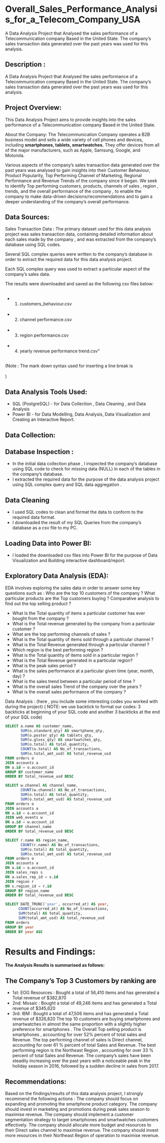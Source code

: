 # Overall_Sales_Performance_Analysis_for_a_Telecom_Company_USA
 A Data Analysis Project that Analysed  the sales performance of a Telecommunication  company Based in the United State. The company’s sales transaction data generated over the past years was used for this  analysis.
## Description : 

A Data Analysis Project that Analysed  the sales performance of a Telecommunication  company Based in the United State. The company’s sales transaction data generated over the past years was used for this  analysis.


## Project Overview: 
This Data Analysis Project aims to provide  insights into the sales performance of a Telecommunication  company Based in the United State. 

About the Company: The Telecommunication Company operates a B2B business model and  sells a wide variety of cell phones and devices, including __smartphones, tablets, smartwatches.__  They offer devices from all of the major manufacturers, such as Apple, Samsung, Google, and Motorola.

Various aspects of the company’s sales transaction data generated over the past years was  analysed  to gain insights into their Customer Behaviour, Product Popularity, Top Performing  Channel of Marketing, Regional Performance  and Revenue Trends of the company since it began. 
We seek to identify Top performing customers, products, channels of sales , region , trends, and the overall performance of the company , to enable the company to make data-driven decisions/recommendations and to gain a deeper understanding of the company’s overall performance. 

## Data Sources: 
Sales Transaction Data : The primary dataset used for this data analysis project was sales transaction data, containing detailed information about each sales made by the company , and was extracted from the company’s database using SQL codes. 

Several SQL complex queries were written to the company’s database in order to extract the required data for this  data analysis project. 

Each SQL complex query was used to extract a particular aspect of the company’s sales data. 

The results were downloaded and saved as  the following csv files below: <br> <br>

- 1. customers_behaviour.csv <br> <br>

- 2. channel performance.csv <br> <br>

- 3. region performance.csv <br> <br>

- 4. yearly revenue performance trend.csv” <br> <br>

(Note : The mark down syntax used for inserting a line break is  <br>  <br>  ) 


## Data Analysis Tools Used:
- SQL (PostgreSQL)  - for Data Collection , Data Cleaning , and Data Analysis 
- Power BI - for Data Modelling,  Data Analysis,  Data Visualization and Creating an Interactive Report. 
## Data Collection: 

## Database Inspection :
- In the initial data collection phase , I  inspected the company’s database using SQL code  to check for missing data (NULL) in each of the tables in the company’s database.
- I extracted the  required data for the purpose of the data analysis project using SQL complex query and SQL data aggregation .  
## Data Cleaning 

- I used SQL codes to clean and format the data to conform to the required data format.
- I downloaded the result of my SQL Queries from the company’s database  as a csv file to my PC. 
## Loading Data into Power BI:
- I loaded the downloaded csv files into Power BI for the purpose of Data Visualization and Building interactive dashboard/report. 
## Exploratory Data Analysis (EDA): 
EDA involves exploring the sales data in order to answer some key questions such as : 
Who are the top 10 customers of the company ?
What particular products are the Top customers buying  ? 
Comparative analysis to find out  the top selling product ?
- What Is the Total quantity of items a particular customer has ever bought from the company ? 
- What is the Total revenue generated by the company from a particular customer ? 
- What are the top performing channels of sales ? 
- What is the Total quantity of items sold through a particular channel ?
- What is the  Total Revenue generated  through a particular channel ?
- Which region is the best performing region ? 
- What is the Total quantity of items sold in a particular region ?
- What is the  Total Revenue generated  in a particular region?
- What is the peak sales period ? 
- What is the sales performance at a particular given time (year, month, day) ?  
- What is the sales trend between a particular period of time ? 
- What is the overall sales Trend of the company over the years ? 
- What is the overall sales performance of the company ? 



Data Analysis : (here , you include some interesting codes you worked with during the project) 
( NOTE: we use backtick to format our codes: 3 backticks at beginning of your SQL code  and another 3 backticks at the end of your SQL code)

```SQL --
SELECT a.name AS customer_name, 
       SUM(o.standard_qty) AS smartphone_qty,
	   SUM(o.poster_qty) AS tablets_qty,
	   SUM(o.gloss_qty) AS smartwatches_qty, 
	   SUM(o.total) AS total_quantity, 
	   COUNT(o.total) AS No_of_transactions, 
	   SUM(o.total_amt_usd) AS total_revenue_usd
FROM orders o 
JOIN accounts a 
ON a.id = o.account_id 
GROUP BY customer_name
ORDER BY total_revenue_usd DESC

```

```SQL SOLUTION 2--
SELECT w.channel AS channel_name,  
	   COUNT(w.channel) AS No_of_transactions,
	   SUM(o.total) AS total_quantity, 
	   SUM(o.total_amt_usd) AS total_revenue_usd
FROM orders o 
JOIN accounts a 
ON a.id = o.account_id 
JOIN web_events w 
ON a.id = w.account_id 
GROUP BY channel_name
ORDER BY total_revenue_usd DESC 

```


```SQL SOLUTION 3--
SELECT r.name AS region_name,  
	   COUNT(r.name) AS No_of_transactions,
	   SUM(o.total) AS total_quantity, 
	   SUM(o.total_amt_usd) AS total_revenue_usd
FROM orders o 
JOIN accounts a 
ON a.id = o.account_id 
JOIN sales_reps s
ON a.sales_rep_id = s.id 
JOIN region r
ON s.region_id = r.id
GROUP BY region_name
ORDER BY total_revenue_usd DESC
```
 ```SQL SOLUTION 4--
SELECT DATE_TRUNC('year', occurred_at) AS year,  
	   COUNT(occurred_at) AS No_of_transactions,
	   SUM(total) AS total_quantity, 
	   SUM(total_amt_usd) AS total_revenue_usd
FROM orders 
GROUP BY year
ORDER BY year ASC
```

# Results and  Findings: 

__The Analysis Results is summarised as follows:__ 

## The Company’s Top 3  Customers by ranking are 
 -  1st: EOG Resources : Bought a total of 56,410 items and has generated a Total revenue of  $382,870
 -  2nd: Mosaic :  Bought a total of 49,246 items and has generated a Total revenue of $345,620
 -  3rd: IBM :    Bought a total of 47,506 items and has generated a Total revenue of $326,820
The top 10 customers are buying smartphones and smartwatches in almost the same proportion with a slightly higher preference for smartphones .
The Overall Top selling product is smartphones , accounting for over 52% percent of total  sales and Revenue. 
The top performing channel of sales is Direct channel,  accounting for over 61 % percent of total  Sales and Revenue. 
The best performing region is the Northeast Region , accounting for over 33 % percent of total  Sales and Revenue. 
The company’s sales have been steadily increasing over the past years  with a noticeable peak in the holiday season in  2016, followed by a sudden decline in sales from 2017.  
 
## Recommendations: 
Based on the findings/results of this  data analysis project, I strongly  recommend the following actions : 
The company should focus on expanding and promoting the smartphone product category. 
The company should invest in marketing and promotions during peak sales season to maximise revenue. 
The company should implement a customer segmentation strategy to target smartphones and smartwatches customers effectively. 
The company should allocate more budget and resources to their Direct sales channel to maximise revenue. 
The company should invest more resources  in their Northeast Region of operation  to maximise revenue. 





